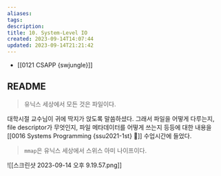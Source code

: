 ```yaml
---
aliases: 
tags: 
description:
title: 10. System-Level IO
created: 2023-09-14T14:07:44
updated: 2023-09-14T21:21:42
---
```

- [[0121 CSAPP {swjungle}]]

## README

> 유닉스 세상에서 모든 것은 파일이다.

대학시절 교수님이 귀에 딱지가 앉도록 말씀하셨다. 그래서 파일을 어떻게 다루는지, file descriptor가 무엇인지, 파일 메타데이터를 어떻게 쓰는지 등등에 대한 내용을 [[0016 Systems Programming {ssu2021-1st} 🐼]] 수업시간에 들었다.

> `mmap`은 유닉스 세상에서 스위스 아미 나이프이다.

![[스크린샷 2023-09-14 오후 9.19.57.png]]
